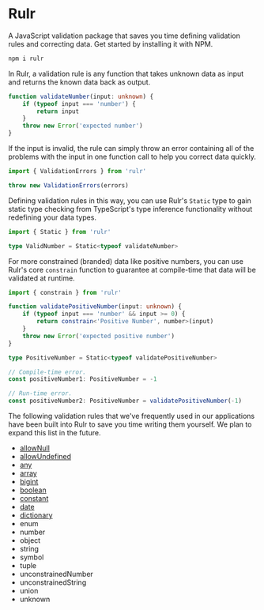 # Rulr

A JavaScript validation package that saves you time defining validation rules and correcting data. Get started by installing it with NPM.

```sh
npm i rulr
```

In Rulr, a validation rule is any function that takes unknown data as input and returns the known data back as output.

```ts
function validateNumber(input: unknown) {
	if (typeof input === 'number') {
		return input
	}
	throw new Error('expected number')
}
```

If the input is invalid, the rule can simply throw an error containing all of the problems with the input in one function call to help you correct data quickly.

```ts
import { ValidationErrors } from 'rulr'

throw new ValidationErrors(errors)
```

Defining validation rules in this way, you can use Rulr's `Static` type to gain static type checking from TypeScript's type inference functionality without redefining your data types.

```ts
import { Static } from 'rulr'

type ValidNumber = Static<typeof validateNumber>
```

For more constrained (branded) data like positive numbers, you can use Rulr's core `constrain` function to guarantee at compile-time that data will be validated at runtime.

```ts
import { constrain } from 'rulr'

function validatePositiveNumber(input: unknown) {
	if (typeof input === 'number' && input >= 0) {
		return constrain<'Positive Number', number>(input)
	}
	throw new Error('expected positive number')
}

type PositiveNumber = Static<typeof validatePositiveNumber>

// Compile-time error.
const positiveNumber1: PositiveNumber = -1

// Run-time error.
const positiveNumber2: PositiveNumber = validatePositiveNumber(-1)
```

The following validation rules that we've frequently used in our applications have been built into Rulr to save you time writing them yourself. We plan to expand this list in the future.

- [allowNull](./src/higherOrderRules/allowNull/readme.md)
- [allowUndefined](./src/higherOrderRules/allowUndefined/readme.md)
- [any](./src/valueRules/any/readme.md)
- [array](./src/higherOrderRules/array/readme.md)
- [bigint](./src/valueRules/bigint/readme.md)
- [boolean](./src/valueRules/boolean/readme.md)
- [constant](./src/valueRules/constant/readme.md)
- [date](./src/valueRules/date/readme.md)
- [dictionary](./src/higherOrderRules/dictionary/readme.md)
- enum
- number
- object
- string
- symbol
- tuple
- unconstrainedNumber
- unconstrainedString
- union
- unknown
